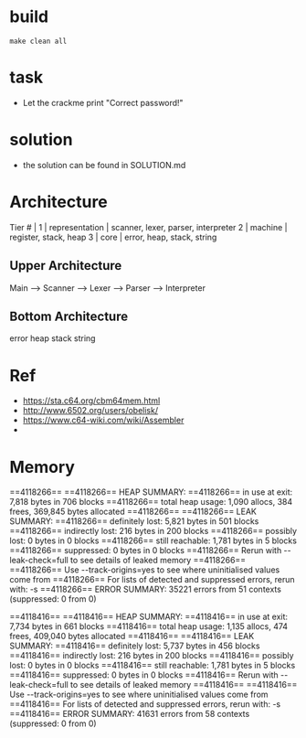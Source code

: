 # build
```
make clean all
```

# task
* Let the crackme print "Correct password!"

# solution
* the solution can be found in SOLUTION.md

# Architecture

Tier #  |
1       | representation   | scanner, lexer, parser, interpreter
2       | machine          | register, stack, heap
3       | core             | error, heap, stack, string

## Upper Architecture
Main    --> Scanner
            --> Lexer
            --> Parser
            --> Interpreter

## Bottom Architecture

error
heap
stack
string


        

# Ref
* https://sta.c64.org/cbm64mem.html
* http://www.6502.org/users/obelisk/
* https://www.c64-wiki.com/wiki/Assembler
* 


# Memory

==4118266== 
==4118266== HEAP SUMMARY:
==4118266==     in use at exit: 7,818 bytes in 706 blocks
==4118266==   total heap usage: 1,090 allocs, 384 frees, 369,845 bytes allocated
==4118266== 
==4118266== LEAK SUMMARY:
==4118266==    definitely lost: 5,821 bytes in 501 blocks
==4118266==    indirectly lost: 216 bytes in 200 blocks
==4118266==      possibly lost: 0 bytes in 0 blocks
==4118266==    still reachable: 1,781 bytes in 5 blocks
==4118266==         suppressed: 0 bytes in 0 blocks
==4118266== Rerun with --leak-check=full to see details of leaked memory
==4118266== 
==4118266== Use --track-origins=yes to see where uninitialised values come from
==4118266== For lists of detected and suppressed errors, rerun with: -s
==4118266== ERROR SUMMARY: 35221 errors from 51 contexts (suppressed: 0 from 0)


==4118416== 
==4118416== HEAP SUMMARY:
==4118416==     in use at exit: 7,734 bytes in 661 blocks
==4118416==   total heap usage: 1,135 allocs, 474 frees, 409,040 bytes allocated
==4118416== 
==4118416== LEAK SUMMARY:
==4118416==    definitely lost: 5,737 bytes in 456 blocks
==4118416==    indirectly lost: 216 bytes in 200 blocks
==4118416==      possibly lost: 0 bytes in 0 blocks
==4118416==    still reachable: 1,781 bytes in 5 blocks
==4118416==         suppressed: 0 bytes in 0 blocks
==4118416== Rerun with --leak-check=full to see details of leaked memory
==4118416== 
==4118416== Use --track-origins=yes to see where uninitialised values come from
==4118416== For lists of detected and suppressed errors, rerun with: -s
==4118416== ERROR SUMMARY: 41631 errors from 58 contexts (suppressed: 0 from 0)